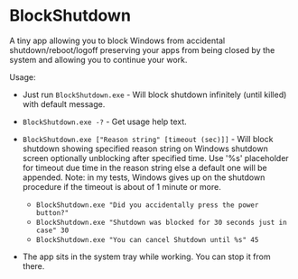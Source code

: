 # BlockShutdown

A tiny app allowing you to block Windows from accidental shutdown/reboot/logoff preserving your apps from being closed by the system and allowing you to continue your work.

Usage:

- Just run `BlockShutdown.exe` - Will block shutdown infinitely (until killed) with default message.
- `BlockShutdown.exe -?` - Get usage help text.
- `BlockShutdown.exe ["Reason string" [timeout (sec)]]` - Will block shutdown showing specified reason string on Windows shutdown screen optionally unblocking after specified time. Use '%s' placeholder for timeout due time in the reason string else a default one will be appended. Note: in my tests, Windows gives up on the shutdown procedure if the timeout is about of 1 minute or more.
  - `BlockShutdown.exe "Did you accidentally press the power button?"`
  - `BlockShutdown.exe "Shutdown was blocked for 30 seconds just in case" 30`
  - `BlockShutdown.exe "You can cancel Shutdown until %s" 45`

- The app sits in the system tray while working. You can stop it from there.
